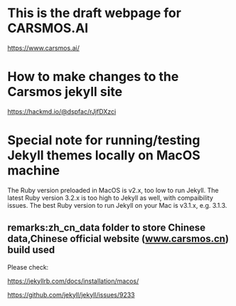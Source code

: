 # This is the draft webpage for CARSMOS.AI

https://www.carsmos.ai/

# How to make changes to the Carsmos jekyll site
https://hackmd.io/@dspfac/rJjfDXzci

# Special note for running/testing Jekyll themes locally on MacOS machine

The Ruby version preloaded in MacOS is v2.x, too low to run Jekyll.
The latest Ruby version 3.2.x is too high to Jekyll as well, with compaibility issues.
The best Ruby version to run Jekyll on your Mac is v3.1.x, e.g. 3.1.3.

## remarks:zh_cn_data folder to store Chinese data,Chinese official website (www.carsmos.cn) build used

Please check:

https://jekyllrb.com/docs/installation/macos/

https://github.com/jekyll/jekyll/issues/9233

